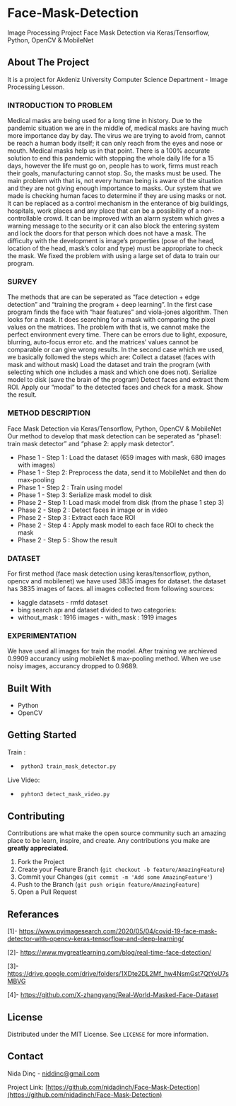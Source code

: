 # Face-Mask-Detection
Image Processing Project Face Mask Detection via Keras/Tensorflow, Python, OpenCV &amp; MobileNet


## About The Project

It is a project for Akdeniz University Computer Science Department - Image Processing Lesson.

### INTRODUCTION TO PROBLEM
Medical masks are being used for a long time in history. Due to the pandemic situation we are in the middle of, medical masks are having much more importance day by day. The virus we are trying to avoid from, cannot be reach a human body itself; it can only reach from the eyes and nose or mouth. Medical masks help us in that point.
There is a 100% accurate solution to end this pandemic with stopping the whole daily life for a 15 days, however the life must go on, people has to work, firms must reach their goals, manufacturing cannot stop. So, the masks must be used. The main problem with that is, not every human being is aware of the situation and they are not giving enough importance to masks.
Our system that we made is checking human faces to determine if they are using masks or not. It can be replaced as a control mechanism in the enterance of big buildings, hospitals, work places and any place that can be a possibility of a non-controllable crowd. It can be improved with an alarm system which gives a warning message to the security or it can also block the entering system and lock the doors for that person which does not have a mask.
The difficulty with the development is image’s properties (pose of the head, location of the head, mask’s color and type) must be appropriate to check the mask. We fixed the problem with using a large set of data to train our program.

### SURVEY
The methods that are can be seperated as “face detection + edge detection” and “training the program + deep learning”.
In the first case program finds the face with “haar features” and viola-jones algorithm. Then looks for a mask. It does searching for a mask with comparing the pixel values on the matrices. The problem with that is, we cannot make the perfect environment every time. There can be errors due to light, exposure, blurring, auto-focus error etc. and the matrices’ values cannot be comparable or can give wrong results.
In the second case which we used, we basically followed the steps which are: Collect a dataset (faces with mask and without mask) Load the dataset and train the program (with selecting which one includes a mask and which one does not). Serialize model to disk (save the brain of the program) Detect faces and extract them ROI. Apply our “modal” to the detected faces and check for a mask. Show the result.

### METHOD DESCRIPTION
Face Mask Detection via Keras/Tensorflow, Python, OpenCV & MobileNet
Our method to develop that mask detection can be seperated as “phase1: train mask detector” and “phase 2: apply mask detector”.

* Phase 1 - Step 1 : Load the dataset (659 images with mask, 680 images with images)
* Phase 1 - Step 2: Preprocess the data, send it to MobileNet and then do max-pooling
* Phase 1 - Step 2 : Train using model
* Phase 1 - Step 3: Serialize mask model to disk
* Phase 2 - Step 1: Load mask model from disk (from the phase 1 step 3)
* Phase 2 - Step 2 : Detect faces in image or in video
* Phase 2 - Step 3 : Extract each face ROI
* Phase 2 - Step 4 : Apply mask model to each face ROI to check the mask
* Phase 2 - Step 5 : Show the result


### DATASET
For first method (face mask detection using keras/tensorflow, python, opencv and mobilenet) we have used 3835 images for dataset.
the dataset has 3835 images of faces. all images collected from following sources:
- kaggle datasets - rmfd dataset
- bing search apı
and dataset divided to two categories:
- without_mask : 1916 images - with_mask : 1919 images

### EXPERIMENTATION
We have used all images for train the model. After training we archieved 0.9909 accurancy using mobileNet & max-pooling method.
When we use noisy images, accurancy dropped to 0.9689.

## Built With

* Python
* OpenCV

## Getting Started

Train :

* ```sh
   python3 train_mask_detector.py

   ```
Live Video:
* ```sh
   pyhton3 detect_mask_video.py

   ```


## Contributing

Contributions are what make the open source community such an amazing place to be learn, inspire, and create. Any contributions you make are **greatly appreciated**.

1. Fork the Project
2. Create your Feature Branch (`git checkout -b feature/AmazingFeature`)
3. Commit your Changes (`git commit -m 'Add some AmazingFeature'`)
4. Push to the Branch (`git push origin feature/AmazingFeature`)
5. Open a Pull Request

## Referances

[1]- https://www.pyimagesearch.com/2020/05/04/covid-19-face-mask-detector-with-opencv-keras-tensorflow-and-deep-learning/

[2]- https://www.mygreatlearning.com/blog/real-time-face-detection/

[3]- https://drive.google.com/drive/folders/1XDte2DL2Mf_hw4NsmGst7QtYoU7sMBVG

[4]- https://github.com/X-zhangyang/Real-World-Masked-Face-Dataset

## License

Distributed under the MIT License. See `LICENSE` for more information.


## Contact

Nida Dinç - niddinc@gmail.com

Project Link: [https://github.com/nidadinch/Face-Mask-Detection](https://github.com/nidadinch/Face-Mask-Detection)

